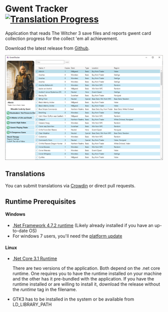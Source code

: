 # Gwent Tracker [![Translation Progress](https://badges.crowdin.net/gwent-tracker/localized.svg)][1]


Application that reads The Witcher 3 save files and reports gwent card 
collection progress for the collect 'em all achievement.

Download the latest release from [Github].

![Screenshot]

## Translations

You can submit translations via [Crowdin] or direct pull requests.

## Runtime Prerequisites
#### Windows
* [.Net Framework 4.7.2 runtime] (Likely already installed if you have an up-to-date OS)
* For windows 7 users, you'll need the [platform update]

#### Linux
* [.Net Core 3.1 Runtime]

  There are two versions of the application. Both depend on the .net core runtime. 
  One requires you to have the runtime installed on your machine and the other 
  has it pre-bundled with the application. If you have the runtime installed or
  are willing to install it, download the release without the _runtime_ tag in 
  the filename.

* GTK3 has to be installed in the system or be available from LD_LIBRARY_PATH

[1]: https://crowdin.com/project/gwent-tracker
[.Net Framework 4.7.2 runtime]: https://dotnet.microsoft.com/download/dotnet-framework/net472
[platform update]: https://www.microsoft.com/en-us/download/details.aspx?id=36805
[.Net Core 3.1 Runtime]: https://docs.microsoft.com/dotnet/core/install/linux-package-managers
[Github]: https://github.com/Rfvgyhn/gwent-tracker/releases
[Screenshot]: screenshot.png?raw=true
[Crowdin]: https://crwd.in/gwent-tracker